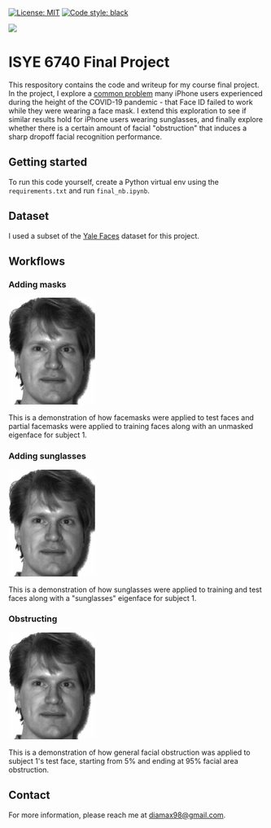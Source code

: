 [![License: MIT](https://img.shields.io/badge/License-MIT-yellow.svg)](https://opensource.org/licenses/MIT) [![Code style: black](https://img.shields.io/badge/code%20style-black-000000.svg)](https://github.com/psf/black)

![](https://brand.gatech.edu/sites/default/files/inline-images/GeorgiaTech_RGB_0.png)

# ISYE 6740 Final Project
This respository contains the code and writeup for my course final project. In the project, I explore a [common problem](https://www.businessinsider.com/iphone-face-id-not-working-with-mask-try-workaround-trick-2020-4) many iPhone users experienced during the height of the COVID-19 pandemic - that Face ID failed to work while they were wearing a face mask. I extend this exploration to see if similar results hold for iPhone users wearing sunglasses, and finally explore whether there is a certain amount of facial "obstruction" that induces a sharp dropoff facial recognition performance. 

## Getting started
To run this code yourself, create a Python virtual env using the `requirements.txt` and run `final_nb.ipynb`.

## Dataset
I used a subset of the [Yale Faces](https://www.kaggle.com/datasets/olgabelitskaya/yale-face-database) dataset for this project.

## Workflows
### Adding masks
![Masking workflow](./static/face_masks.gif)

This is a demonstration of how facemasks were applied to test faces and partial facemasks were applied to training faces along with an unmasked eigenface for subject 1.

### Adding sunglasses
![Sunglasses workflow](./static/sunglasses.gif)

This is a demonstration of how sunglasses were applied to training and test faces along with a "sunglasses" eigenface for subject 1.

### Obstructing
![Obstruction workflow](./static/pct_obstruction.gif)

This is a demonstration of how general facial obstruction was applied to subject 1's test face, starting from 5% and ending at 95% facial area obstruction.

## Contact
For more information, please reach me at [diamax98@gmail.com](diamax98@gmail.com).
